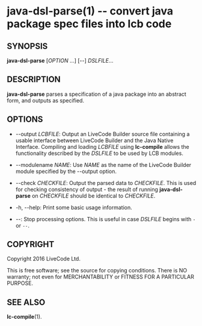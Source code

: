 java-dsl-parse(1) -- convert java package spec files into lcb code
===================================================

## SYNOPSIS

**java-dsl-parse** [_OPTION_ ...] [--] _DSLFILE_...

## DESCRIPTION

**java-dsl-parse** parses a specification of a java package into an 
abstract form, and outputs as specified.

## OPTIONS

* --output _LCBFILE_:
  Output an LiveCode Builder source file containing a usable interface 
  between LiveCode Builder and the Java Native Interface. Compiling and
  loading _LCBFILE_ using **lc-compile** allows the functionality 
  described by the _DSLFILE_ to be used by LCB modules.

* --modulename _NAME_:
  Use _NAME_ as the name of the LiveCode Builder module specified by the
  --output option.

* --check _CHECKFILE_:
  Output the parsed data to _CHECKFILE_. This is used for checking
  consistency of output - the result of running **java-dsl-parse** on 
  _CHECKFILE_ should be identical to _CHECKFILE_.
  
* -h, --help: Print some basic usage information.

* --: Stop processing options.  This is useful in case _DSLFILE_ begins with `-`
  or `--`.

## COPYRIGHT

Copyright 2016 LiveCode Ltd.

This is free software; see the source for copying conditions.  There is NO
warranty; not even for MERCHANTABILITY or FITNESS FOR A PARTICULAR PURPOSE.

## SEE ALSO

**lc-compile**(1).
